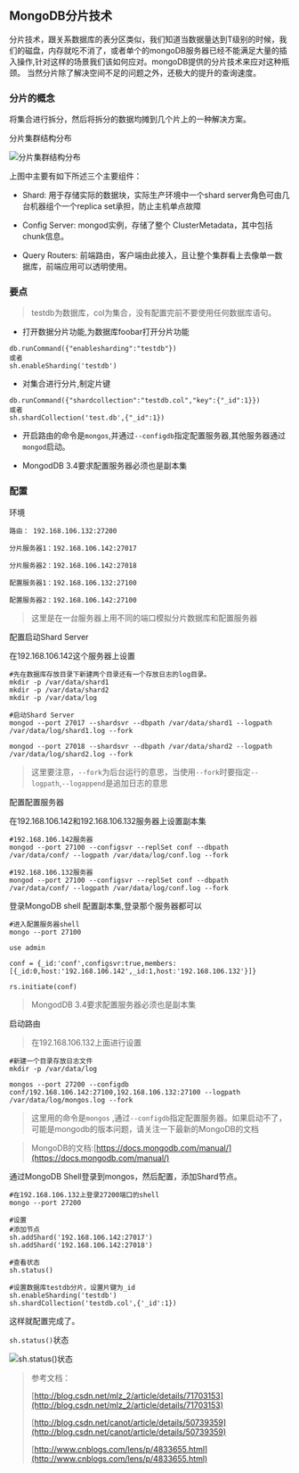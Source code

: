 
## MongoDB分片技术

分片技术，跟关系数据库的表分区类似，我们知道当数据量达到T级别的时候，我们的磁盘，内存就吃不消了，或者单个的mongoDB服务器已经不能满足大量的插入操作,针对这样的场景我们该如何应对。mongoDB提供的分片技术来应对这种瓶颈。 
当然分片除了解决空间不足的问题之外，还极大的提升的查询速度。

### 分片的概念

将集合进行拆分，然后将拆分的数据均摊到几个片上的一种解决方案。

分片集群结构分布

![分片集群结构分布](http://ovv4v0gcw.bkt.clouddn.com/mongodbfp01.png)


上图中主要有如下所述三个主要组件：

- Shard:
用于存储实际的数据块，实际生产环境中一个shard server角色可由几台机器组个一个replica set承担，防止主机单点故障

- Config Server:
mongod实例，存储了整个 ClusterMetadata，其中包括 chunk信息。

- Query Routers:
前端路由，客户端由此接入，且让整个集群看上去像单一数据库，前端应用可以透明使用。


### 要点

>testdb为数据库，col为集合，没有配置完前不要使用任何数据库语句。

- 打开数据分片功能,为数据库foobar打开分片功能
```
db.runCommand({"enablesharding":"testdb"})
或者
sh.enableSharding('testdb')
```

- 对集合进行分片,制定片键
```
db.runCommand({"shardcollection":"testdb.col","key":{"_id":1}})
或者
sh.shardCollection('test.db',{"_id":1})
```
- 开启路由的命令是`mongos`,并通过`--configdb`指定配置服务器,其他服务器通过`mongod`启动。

- MongodDB 3.4要求配置服务器必须也是副本集

### 配置

环境

```
路由： 192.168.106.132:27200

分片服务器1：192.168.106.142:27017

分片服务器2：192.168.106.142:27018

配置服务器1：192.168.106.132:27100

配置服务器2：192.168.106.142:27100
```

>这里是在一台服务器上用不同的端口模拟分片数据库和配置服务器


配置启动Shard Server

在192.168.106.142这个服务器上设置

```
#先在数据库存放目录下新建两个目录还有一个存放日志的log目录。
mkdir -p /var/data/shard1
mkdir -p /var/data/shard2
mkdir -p /var/data/log

#启动Shard Server
mongod --port 27017 --shardsvr --dbpath /var/data/shard1 --logpath /var/data/log/shard1.log --fork

mongod --port 27018 --shardsvr --dbpath /var/data/shard2 --logpath /var/data/log/shard2.log --fork
```

>这里要注意，`--fork`为后台运行的意思，当使用`--fork`时要指定`--logpath`,`--logappend`是追加日志的意思

配置配置服务器

在192.168.106.142和192.168.106.132服务器上设置副本集

```
#192.168.106.142服务器
mongod --port 27100 --configsvr --replSet conf --dbpath /var/data/conf/ --logpath /var/data/log/conf.log --fork

#192.168.106.132服务器
mongod --port 27100 --configsvr --replSet conf --dbpath /var/data/conf/ --logpath /var/data/log/conf.log --fork
```

登录MongoDB shell 配置副本集,登录那个服务器都可以

```
#进入配置服务器shell
mongo --port 27100

use admin

conf = {_id:'conf',configsvr:true,members:[{_id:0,host:'192.168.106.142',_id:1,host:'192.168.106.132'}]}

rs.initiate(conf)
```
>MongodDB 3.4要求配置服务器必须也是副本集




启动路由

>在192.168.106.132上面进行设置

```
#新建一个目录存放日志文件
mkdir -p /var/data/log

mongos --port 27200 --configdb conf/192.168.106.142:27100,192.168.106.132:27100 --logpath /var/data/log/mongos.log --fork
```

>这里用的命令是`mongos` ,通过`--configdb`指定配置服务器。如果启动不了，可能是mongodb的版本问题，请关注一下最新的MongoDB的文档

>MongoDB的文档:[https://docs.mongodb.com/manual/](https://docs.mongodb.com/manual/)


通过MongoDB Shell登录到mongos，然后配置，添加Shard节点。

```
#在192.168.106.132上登录27200端口的shell
mongo --port 27200

#设置
#添加节点
sh.addShard('192.168.106.142:27017')  
sh.addShard('192.168.106.142:27018')  

#查看状态
sh.status()  

#设置数据库testdb分片，设置片键为_id
sh.enableSharding('testdb')  
sh.shardCollection('testdb.col',{'_id':1})
```

这样就配置完成了。

`sh.status()`状态

![sh.status()状态](http://ovv4v0gcw.bkt.clouddn.com/mongodbshards01.png)


>参考文档：
>
>[http://blog.csdn.net/mlz_2/article/details/71703153](http://blog.csdn.net/mlz_2/article/details/71703153)
>
>[http://blog.csdn.net/canot/article/details/50739359](http://blog.csdn.net/canot/article/details/50739359)
>
>[http://www.cnblogs.com/lens/p/4833655.html](http://www.cnblogs.com/lens/p/4833655.html)




